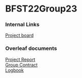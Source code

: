 # BFST22Group23

### Internal Links

[Project board](https://github.itu.dk/trbj/BFST22Group23/projects/1)

### Overleaf documents

[Project Report](https://www.overleaf.com/project/621f6194b8bdb98920c01383)\
[Group Contract](https://www.overleaf.com/project/621f4449d9b4c907e9c17ec3)\
[Logbook](https://www.overleaf.com/project/6225cd5dfb706838257e07fa)
